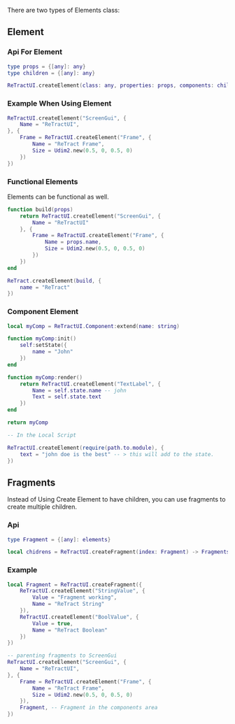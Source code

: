 There are two types of Elements class:

## **Element**
### Api For Element
```lua
type props = {[any]: any}
type children = {[any]: any}

ReTractUI.createElement(class: any, properties: props, components: children) -> element
```

### Example When Using Element
```lua
ReTractUI.createElement("ScreenGui", {
    Name = "ReTractUI",
}, {
    Frame = ReTractUI.createElement("Frame", {
        Name = "ReTract Frame",
        Size = Udim2.new(0.5, 0, 0.5, 0)
    })
})
```

### Functional Elements
Elements can be functional as well.
```lua
function build(props)
    return ReTractUI.createElement("ScreenGui", {
        Name = "ReTractUI"
    }, {
        Frame = ReTractUI.createElement("Frame", {
            Name = props.name,
            Size = Udim2.new(0.5, 0, 0.5, 0)
        })
    })
end

ReTract.createElement(build, {
    name = "ReTract"
})
```

### Component Element
```lua
local myComp = ReTractUI.Component:extend(name: string)

function myComp:init()
    self:setState({
        name = "John"
    })
end

function myComp:render()
    return ReTractUI.createElement("TextLabel", {
        Name = self.state.name -- john
        Text = self.state.text
    })
end

return myComp

-- In the Local Script

ReTractUI.createElement(require(path.to.module), {
    text = "john doe is the best" -- > this will add to the state.
})

```

## **Fragments**
Instead of Using Create Element to have children, you can use fragments to create multiple children.

### Api

```lua
type Fragment = {[any]: elements}

local chidrens = ReTractUI.createFragment(index: Fragment) -> Fragments
```

### Example

```lua
local Fragment = ReTractUI.createFragment({
    ReTractUI.createElement("StringValue", {
        Value = "Fragment working",
        Name = "ReTract String"
    }),
    ReTractUI.createElement("BoolValue", {
        Value = true,
        Name = "ReTract Boolean"
    })
})

-- parenting fragments to ScreenGui
ReTractUI.createElement("ScreenGui", {
    Name = "ReTractUI",
}, {
    Frame = ReTractUI.createElement("Frame", {
        Name = "ReTract Frame",
        Size = Udim2.new(0.5, 0, 0.5, 0)
    }),
    Fragment, -- Fragment in the components area
})
```